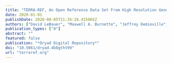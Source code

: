 ```yaml
---
title: "TERRA-REF, An Open Reference Data Set From High Resolution Genomics, Phenomics, and Imaging Sensors. Dryad Digital Repository."
date: 2020-01-01
publishDate: 2020-08-05T21:26:26.415865Z
authors: ["David LeBauer", "Maxwell A. Burnette", "Jeffrey Demieville", "Noah Fahlgren", "Andrew N. French", "Roman Garnett", "Zhenbin Hu", "Kimberly Huynh", "Rob Kooper", "Zongyang Li", "Maitiniyazi Maimaitijiang", "Jerome Mao", "Todd C. Mockler", "Geoffrey Morris", "Maria Newcomb", "Michael J Ottman", "Philip Ozersky", "Sidike Paheding", "Duke Pauli", "Robert Pless", "Wei Qin", "Kristina Riemer", "Gareth Scott Rohde", "William L. Rooney", "Vasit Sagan", "Nadia Shakoor", "Abby Stylianou", "Kelly Thorp", "Richard Ward", "Jeffrey W White", "Craig Willis", "Charles S Zender"]
publication_types: ["8"]
abstract: ""
featured: false
publication: "*Dryad Digital Repository*"
doi: "10.5061/dryad.4b8gtht99"
url: "terraref.org"
---
```


